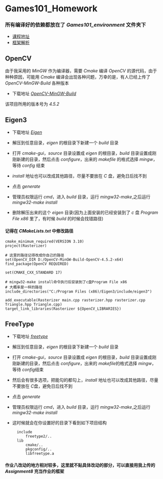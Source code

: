 # Games101_Homework

### 所有编译好的依赖都放在了 *Games101_environment* 文件夹下
* [课程地址](https://www.bilibili.com/video/BV1X7411F744)
* [框架解析](https://space.bilibili.com/523296472)

## OpenCV
由于我采用的 *MinGW* 作为编译器，需要 *Cmake* 编译 *OpenCV* 的源代码，由于种种原因，可能用 *Cmake* 编译会出现各种问题，万幸的是，有人已经上传了 *OpenCV-MinGW-Build* 各种版本

* 下载地址 [*OpenCV-MinGW-Build*](https://github.com/huihut/OpenCV-MinGW-Build)

该项目所用的版本号为 *4.5.2*

## Eigen3
* 下载地址 [*Eigen*](https://eigen.tuxfamily.org/index.php?title=Main_Page)

* 解压到任意目录，*eigen* 的根目录下新建一个 *build* 目录

* 打开 *cmake-gui*，*source* 目录设置成  *eigen* 的根目录，*build* 目录设置成刚刚新建的目录，然后点击 *configure*，出来的 *makefile* 的格式选择 *mingw*，等待 *config* 结束

* *install* 地址也可以改成其他路径，尽量不要放在 *C* 盘，避免日后找不到

* 点击 *generate*

* 管理员权限运行 *cmd*，进入 *build* 目录，运行 *mingw32-make*,之后运行 *mingw32-make install*

* 删除解压出来的这个 *eigen* 目录(因为上面安装的已经安装到了 *c* 盘 *Program File x86* 里了，有时候 *build* 的时候会找错路径)

#### 记得在 *CMakeLists.txt* 中修改路径

    cmake_minimum_required(VERSION 3.10)
    project(Rasterizer)

    # 这里的路径记得改成你自己的路径
    set(OpenCV_DIR D:/OpenCV-MinGW-Build-OpenCV-4.5.2-x64) 
    find_package(OpenCV REQUIRED)

    set(CMAKE_CXX_STANDARD 17)

    # mingw32-make install命令执行后安装到了c盘Program File x86
    # 大概率是一样的路径
    include_directories("C:/Program Files (x86)/Eigen3/include/eigen3")

    add_executable(Rasterizer main.cpp rasterizer.hpp rasterizer.cpp Triangle.hpp Triangle.cpp)
    target_link_libraries(Rasterizer ${OpenCV_LIBRARIES})

## FreeType
* 下载地址 [*freetype*](https://download.savannah.gnu.org/releases/freetype/)

* 解压到任意目录，*eigen* 的根目录下新建一个 *build* 目录

* 打开 *cmake-gui*，*source* 目录设置成  *eigen* 的根目录，*build* 目录设置成刚刚新建的目录，然后点击 *configure*，出来的 *makefile*的格式选择 *mingw*，等待 *config*结束

* 然后会有很多选项，把能勾的都勾上，*install* 地址也可以改成其他路径，尽量不要放在 *C*盘，避免日后找不到

* 点击 *generate*

* 管理员权限运行 *cmd*，进入 *build* 目录，运行 *mingw32-make*,之后运行 *mingw32-make install*

* 这时候就会在你设置好的目录下看到如下项目结构

        include
            freetype2/..
        lib
            cmake/..
            pkgconfig/..
            libfreetype.a

#### 作业八改动的地方相对较多，这里就不贴具体改动的部分，可以直接用我上传的 *Assignment8* 充当作业的框架

